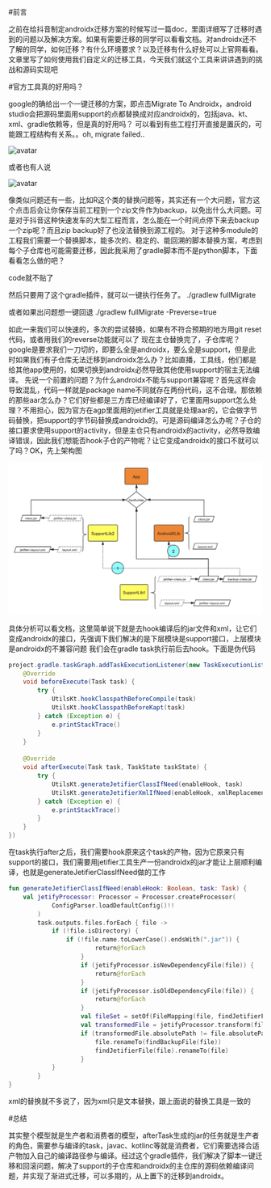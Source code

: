 
#前言

之前在给抖音制定androidx迁移方案的时候写过一篇doc，里面详细写了迁移时遇到的问题以及解决方案。如果有需要迁移的同学可以看看文档。对androidx还不了解的同学，如何迁移？有什么环境要求？以及迁移有什么好处可以上官网看看。文章里写了如何使用我们自定义的迁移工具，今天我们就这个工具来讲讲遇到的挑战和源码实现吧

#官方工具真的好用吗？

google的确给出一个一键迁移的方案，即点击Migrate To Androidx，android studio会把源码里面用support的点都替换成对应androidx的，包括java、kt、xml、gradle依赖等，但是真的好用吗？
可以看到有些工程打开直接是置灰的，可能跟工程结构有关系。。oh, migrate failed..

![avatar](https://note.youdao.com/yws/public/resource/90e0e85a89029ebff0ad090ff0603f41/xmlnote/DF41F83744414E9AAC229BAA438E06F0/7604)

或者也有人说

![avatar](https://note.youdao.com/yws/public/resource/90e0e85a89029ebff0ad090ff0603f41/xmlnote/93DF04859EEE4911AC9473135397AE62/7602)

像类似问题还有一些，比如R这个类的替换问题等，其实还有一个大问题，官方这个点击后会让你保存当前工程到一个zip文件作为backup，以免出什么大问题。可是对于抖音这种快速发车的大型工程而言，怎么能在一个时间点停下来去backup一个zip呢？而且zip backup好了也没法替换到源工程的。
对于这种多module的工程我们需要一个替换脚本，能多次的、稳定的、能回溯的脚本替换方案，考虑到每个子仓库也可能需要迁移，因此我采用了gradle脚本而不是python脚本，下面看看怎么做的吧？

code就不贴了

然后只要用了这个gradle插件，就可以一键执行任务了。
./gradlew fullMigrate

或者如果出问题想一键回退
./gradlew fullMigrate -Preverse=true

如此一来我们可以快速的，多次的尝试替换，如果有不符合预期的地方用git reset代码，或者用我们的reverse功能就可以了
现在主仓替换完了，子仓库呢？
google是要求我们一刀切的，即要么全是androidx，要么全是support，但是此时如果我们有子仓库无法迁移到androidx怎么办？比如直播，工具线，他们都是给其他app使用的，如果切换到androidx必然导致其他使用support的宿主无法编译。
先说一个前置的问题？为什么androidx不能与support兼容呢？首先这样会导致混乱，代码一样就是package name不同就存在两份代码，这不合理。那依赖的那些aar怎么办？它们好些都是三方库已经编译好了，它里面用support怎么处理？不用担心，因为官方在agp里面用的jetifier工具就是处理aar的，它会做字节码替换，把support的字节码替换成androidx的。可是源码编译怎么办呢？子仓的接口要求使用support的activity，但是主仓只有androidx的activity，必然导致编译错误，因此我们想能否hook子仓的产物呢？让它变成androidx的接口不就可以了吗？OK，先上架构图



![avatar](androidx.png)



具体分析可以看文档，这里简单说下就是去hook编译后的jar文件和xml，让它们变成androidx的接口，先强调下我们解决的是下层模块是support接口，上层模块是androidx的不兼容问题
我们会在gradle task执行前后去hook。下面是伪代码

```java
project.gradle.taskGraph.addTaskExecutionListener(new TaskExecutionListener() {
    @Override
    void beforeExecute(Task task) {
        try {
            UtilsKt.hookClasspathBeforeCompile(task)
            UtilsKt.hookClasspathBeforeKapt(task)
        } catch (Exception e) {
            e.printStackTrace()
        }
    }

    @Override
    void afterExecute(Task task, TaskState taskState) {
        try {
            UtilsKt.generateJetifierClassIfNeed(enableHook, task)
            UtilsKt.generateJetifierXmlIfNeed(enableHook, xmlReplacement, task)
        } catch (Exception e) {
            e.printStackTrace()
        }
    }
})
```

在task执行after之后，我们需要hook原来这个task的产物，因为它原来只有support的接口，我们需要用jetifier工具生产一份androidx的jar才能让上层顺利编译，也就是generateJetifierClassIfNeed做的工作

```kotlin
fun generateJetifierClassIfNeed(enableHook: Boolean, task: Task) {
    val jetifyProcessor: Processor = Processor.createProcessor(
            ConfigParser.loadDefaultConfig()!!
        )
        task.outputs.files.forEach { file ->
            if (!file.isDirectory) {
                if (!file.name.toLowerCase().endsWith(".jar")) {
                        return@forEach
                    }
                    if (jetifyProcessor.isNewDependencyFile(file)) {
                        return@forEach
                    }
                    if (jetifyProcessor.isOldDependencyFile(file)) {
                        return@forEach
                    }
                    val fileSet = setOf(FileMapping(file, findJetifierFile(file)))
                    val transformedFile = jetifyProcessor.transform(fileSet, false).single()
                    if (transformedFile.absolutePath != file.absolutePath) {
                        file.renameTo(findBackupFile(file))
                        findJetifierFile(file).renameTo(file)
                    }
            }
        }
}
```

xml的替换就不多说了，因为xml只是文本替换，跟上面说的替换工具是一致的

#总结

其实整个模型就是生产者和消费者的模型，afterTask生成的jar的任务就是生产者的角色，需要参与编译的task，javac、kotlinc等就是消费者，它们需要选择合适产物加入自己的编译路径参与编译。经过这个gradle插件，我们解决了脚本一键迁移和回滚问题，解决了support的子仓库和androidx的主仓库的源码依赖编译问题，并实现了渐进式迁移，可以多期的，从上置下的迁移到androidx。
